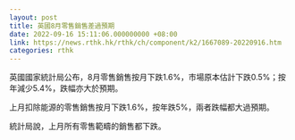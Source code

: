```yaml
---
layout: post
title: 英國8月零售銷售差過預期
date: 2022-09-16 15:11:06.000000000 +08:00
link: https://news.rthk.hk/rthk/ch/component/k2/1667089-20220916.htm
categories: rthk
---
```


英國國家統計局公布，8月零售銷售按月下跌1.6%，市場原本估計下跌0.5%；按年減少5.4%，跌幅亦大於預期。

上月扣除能源的零售銷售按月下跌1.6%，按年跌5%，兩者跌幅都大過預期。

統計局說，上月所有零售範疇的銷售都下跌。
